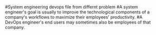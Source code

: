 #System engineering devops file from differnt problem 
#A system engineer's goal is usually to improve the technological components of a company's workflows to maximize their employees' productivity. 
#A DevOps engineer's end users may sometimes also be employees of that company.
